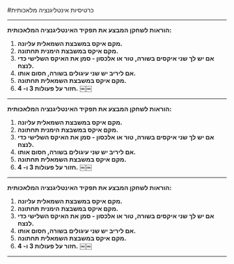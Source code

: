 #כרטיסיות אינטליגנציה מלאכותית

---

**הוראות לשחקן המבצע את תפקיד האינטליגנציה המלאכותית:**

1. **מקם איקס במשבצת השמאלית עליונה.**
2. **מקם איקס במשבצת הימנית תחתונה.**
3. **אם יש לך שני איקסים בשורה, טור או אלכסון - סמן את האיקס השלישי כדי לנצח.**
4. **אם ליריב יש שני עיגולים בשורה, חסום אותו.**
5. **מקם איקס במשבצת השמאלית תחתונה.**
6. **חזור על פעולות 3 ו- 4.**
￼￼
---

**הוראות לשחקן המבצע את תפקיד האינטליגנציה המלאכותית:**

1. **מקם איקס במשבצת השמאלית עליונה.**
2. **מקם איקס במשבצת הימנית תחתונה.**
3. **אם יש לך שני איקסים בשורה, טור או אלכסון - סמן את האיקס השלישי כדי לנצח.**
4. **אם ליריב יש שני עיגולים בשורה, חסום אותו.**
5. **מקם איקס במשבצת השמאלית תחתונה.**
6. **חזור על פעולות 3 ו- 4.**
￼￼
---


**הוראות לשחקן המבצע את תפקיד האינטליגנציה המלאכותית:**

1. **מקם איקס במשבצת השמאלית עליונה.**
2. **מקם איקס במשבצת הימנית תחתונה.**
3. **אם יש לך שני איקסים בשורה, טור או אלכסון - סמן את האיקס השלישי כדי לנצח.**
4. **אם ליריב יש שני עיגולים בשורה, חסום אותו.**
5. **מקם איקס במשבצת השמאלית תחתונה.**
6. **חזור על פעולות 3 ו- 4.**
￼￼
---

